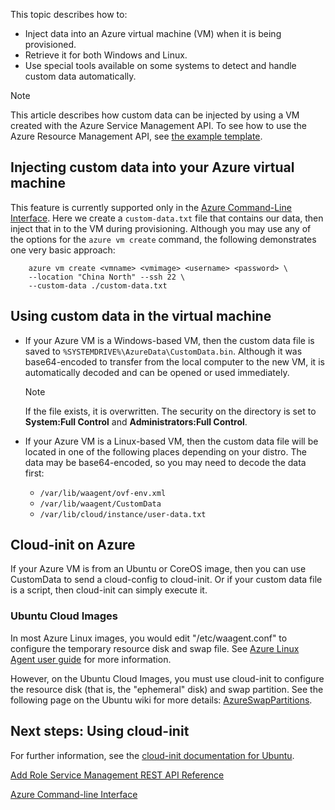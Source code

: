 This topic describes how to:

* Inject data into an Azure virtual machine (VM) when it is being provisioned.
* Retrieve it for both Windows and Linux.
* Use special tools available on some systems to detect and handle custom data automatically.

> [!NOTE]
> This article describes how custom data can be injected by using a VM created with the Azure Service Management API. To see how to use the Azure Resource Management API, see [the example template](https://github.com/Azure/azure-quickstart-templates/tree/master/101-vm-customdata).
> 
> 

## Injecting custom data into your Azure virtual machine
This feature is currently supported only in the [Azure Command-Line Interface](https://github.com/Azure/azure-xplat-cli). Here we create a `custom-data.txt` file that contains our data, then inject that in to the VM during provisioning. Although you may use any of the options for the `azure vm create` command, the following demonstrates one very basic approach:

```
    azure vm create <vmname> <vmimage> <username> <password> \  
    --location "China North" --ssh 22 \  
    --custom-data ./custom-data.txt  
```

## Using custom data in the virtual machine
* If your Azure VM is a Windows-based VM, then the custom data file is saved to `%SYSTEMDRIVE%\AzureData\CustomData.bin`. Although it was base64-encoded to transfer from the local computer to the new VM, it is automatically decoded and can be opened or used immediately.

  > [!NOTE]
  > If the file exists, it is overwritten. The security on the directory is set to **System:Full Control** and **Administrators:Full Control**.
  > 
  > 
* If your Azure VM is a Linux-based VM, then the custom data file will be located in one of the following places depending on your distro. The data may be base64-encoded, so you may need to decode the data first:

  * `/var/lib/waagent/ovf-env.xml`
  * `/var/lib/waagent/CustomData`
  * `/var/lib/cloud/instance/user-data.txt` 

## Cloud-init on Azure
If your Azure VM is from an Ubuntu or CoreOS image, then you can use CustomData to send a cloud-config to cloud-init. Or if your custom data file is a script, then cloud-init can simply execute it.

### Ubuntu Cloud Images
In most Azure Linux images, you would edit "/etc/waagent.conf" to configure the temporary resource disk and swap file. See [Azure Linux Agent user guide](../articles/virtual-machines/linux/agent-user-guide.md?toc=%2fvirtual-machines%2flinux%2ftoc.json) for more information.

However, on the Ubuntu Cloud Images, you must use cloud-init to configure the resource disk (that is, the "ephemeral" disk) and swap partition. See the following page on the Ubuntu wiki for more details: [AzureSwapPartitions](https://wiki.ubuntu.com/AzureSwapPartitions).

<!--Every topic should have next steps and links to the next logical set of content to keep the customer engaged-->
## Next steps: Using cloud-init
For further information, see the [cloud-init documentation for Ubuntu](https://help.ubuntu.com/community/CloudInit).

<!--Link references-->
[Add Role Service Management REST API Reference](http://msdn.microsoft.com/library/azure/jj157186.aspx)

[Azure Command-line Interface](https://github.com/Azure/azure-xplat-cli)

